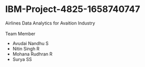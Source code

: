 # IBM-Project-4825-1658740747
Airlines Data Analytics for Avaition Industry<br><br>
Team Member<br>
 * Avudai Nandhu S<br>
 * Nitin Singh R<br>
 * Mohana Rudhran R<br>
 * Surya SS<br>
